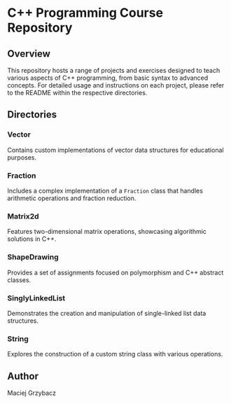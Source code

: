 # C++ Programming Course Repository

## Overview

This repository hosts a range of projects and exercises designed to teach various aspects of C++ programming, from basic syntax to advanced concepts. For detailed usage and instructions on each project, please refer to the README within the respective directories.

## Directories

### Vector
Contains custom implementations of vector data structures for educational purposes.

### Fraction
Includes a complex implementation of a `Fraction` class that handles arithmetic operations and fraction reduction.

### Matrix2d
Features two-dimensional matrix operations, showcasing algorithmic solutions in C++.

### ShapeDrawing
Provides a set of assignments focused on polymorphism and C++ abstract classes.

### SinglyLinkedList
Demonstrates the creation and manipulation of single-linked list data structures.

### String
Explores the construction of a custom string class with various operations.

## Author
Maciej Grzybacz
